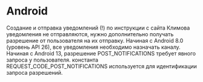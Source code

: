 # Android
Создание и отправка уведомлений (!) по инструкции с сайта Климова уведомления не отправляются, нужно дополнительно получать разрешение от пользователя на их отправку. Начиная с Android 8.0 (уровень API 26), все уведомления необходимо назначать каналу. Начиная с Android 13, разрешение POST_NOTIFICATIONS требует явного запроса у пользователя.
константа REQUEST_CODE_POST_NOTIFICATIONS используется для идентификации запроса разрешений. 
